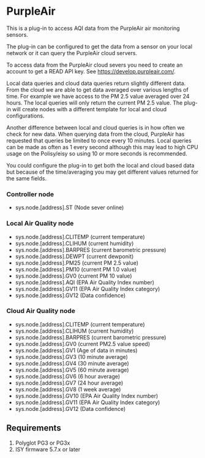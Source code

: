 
# PurpleAir 

This is a plug-in to access AQI data from the PurpleAir air monitoring sensors.  

The plug-in can be configured to get the data from a sensor on your local network or
it can query the PurpleAir cloud servers.

To access data from the PurpleAir cloud severs you need to create an account to
get a READ API key.  See https://develop.purpleair.com/.  

Local data queries and cloud data queries return slightly different data.  From the 
cloud we are able to get data averaged over various lengths of time.  For example
we have access to the PM 2.5 value averaged over 24 hours. The local queries will only
return the current PM 2.5 value.  The plug-in will create nodes with a different template
for local and cloud configurations. 

Another difference between local and cloud queries is in how often we check for new data.
When querying data from the cloud, PurpleAir has requested that queries be limited to once
every 10 minutes.  Local queries can be made as often as 1 every second although this may
lead to high CPU usage on the Polisy/eisy so using 10 or more seconds is recommended.

You could configure the plug-in to get both the local and cloud based data but because of
the time/averaging you may get different values returned for the same fields.


### Controller node
 * sys.node.[address].ST      (Node sever online)

### Local Air Quality node
 * sys.node.[address].CLITEMP (current temperature)
 * sys.node.[address].CLIHUM  (current humidity)
 * sys.node.[address].BARPRES (current barometric pressure)
 * sys.node.[address].DEWPT   (current dewponit)
 * sys.node.[address].PM25    (current PM 2.5 value)
 * sys.node.[address].PM10    (current PM 1.0 value)
 * sys.node.[address].GV0     (current PM 10 value)
 * sys.node.[address].AQI     (EPA Air Quality Index number)
 * sys.node.[address].GV11    (EPA Air Quality Index category)
 * sys.node.[address].GV12    (Data confidence)

### Cloud Air Quality node
 * sys.node.[address].CLITEMP (current temperature)
 * sys.node.[address].CLIHUM  (current humidity)
 * sys.node.[address].BARPRES (current barometric pressure)
 * sys.node.[address].GV0     (current PM2.5 value speed)
 * sys.node.[address].GV1     (Age of data in minutes)
 * sys.node.[address].GV3     (10 minute average)
 * sys.node.[address].GV4     (30 minute average)
 * sys.node.[address].GV5     (60 minute average)
 * sys.node.[address].GV6     (6 hour average)
 * sys.node.[address].GV7     (24 hour average)
 * sys.node.[address].GV8     (1 week average)
 * sys.node.[address].GV10    (EPA Air Quality Index number)
 * sys.node.[address].GV11    (EPA Air Quality Index category)
 * sys.node.[address].GV12    (Data confidence)


## Requirements
1. Polyglot PG3 or PG3x
2. ISY firmware 5.7.x or later
